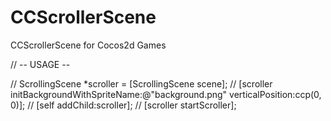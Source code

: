 CCScrollerScene
===============

CCScrollerScene for Cocos2d Games

//  -- USAGE --

//  ScrollingScene *scroller = [ScrollingScene scene];
//  [scroller initBackgroundWithSpriteName:@"background.png" verticalPosition:ccp(0, 0)];
//  [self addChild:scroller];
//  [scroller startScroller];
